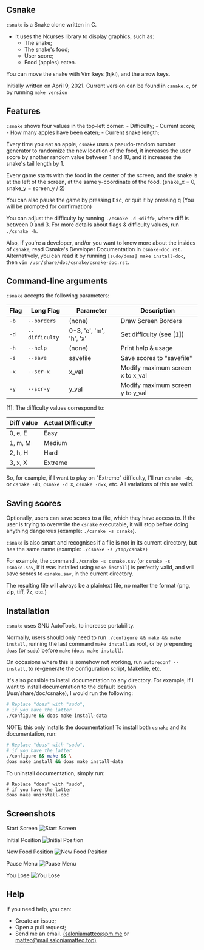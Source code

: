 ## Csnake

`csnake` is a Snake clone written in C.

+ It uses the Ncurses library to display graphics, such as:
	- The snake;
	- The snake's food;
	- User score;
	- Food (apples) eaten.

You can move the snake with Vim keys (hjkl), and the arrow keys.

Initially written on April 9, 2021.
Current version can be found in `csnake.c`, or by running `make version`

## Features
`csnake` shows four values in the top-left corner:
	- Difficulty;
	- Current score;
	- How many apples have been eaten;
	- Current snake length;

Every time you eat an apple, `csnake` uses a pseudo-random number generator to randomize
the new location of the food, it increases the user score by another random value
between 1 and 10, and it increases the snake's tail length by 1.

Every game starts with the food in the center of the screen, and the snake is at the
left of the screen, at the same y-coordinate of the food. (snake_x = 0, snake_y = screen_y / 2)

You can also pause the game by pressing <kbd>Esc</kbd>, or quit it by pressing <kbd>q</kbd>
(You will be prompted for confirmation)

You can adjust the difficulty by running `./csnake -d <diff>`, where diff is between 0 and 3.
For more details about flags & difficulty values, run `./csnake -h`.

Also, if you're a developer, and/or you want to know more about the insides of `csnake`,
read Csnake's Developer Documentation in `csnake-doc.rst`.
Alternatively, you can read it by running `[sudo/doas] make install-doc`,
then `vim /usr/share/doc/csnake/csnake-doc.rst`.

## Command-line arguments
`csnake` accepts the following parameters:

| Flag | Long Flag      | Parameter               | Description                      |
|------|----------------|-------------------------|----------------------------------|
| `-b` | `--borders`    | (none)                  | Draw Screen Borders              |
| `-d` | `--difficulty` | 0-3, 'e', 'm', 'h', 'x' | Set difficulty (see [1])         |
| `-h` | `--help`       | (none)                  | Print help & usage               |
| `-s` | `--save`       | savefile                | Save scores to "savefile"        |
| `-x` | `--scr-x`      | x_val                   | Modify maximum screen x to x_val |
| `-y` | `--scr-y`      | y_val                   | Modify maximum screen y to y_val |

[1]: The difficulty values correspond to:

| Diff value | Actual Difficulty |
|------------|-------------------|
| 0, e, E    | Easy              |
| 1, m, M    | Medium            |
| 2, h, H    | Hard              |
| 3, x, X    | Extreme           |

So, for example, if I want to play on "Extreme" difficulty, I'll run `csnake -dx`,
or `csnake -d3`, `csnake -d X`, `csnake -d=x`, etc. All variations of this are valid.

## Saving scores
Optionally, users can save scores to a file, which they have access to.
If the user is trying to overwrite the `csnake` executable, it will stop
before doing anything dangerous (example: `./csnake -s csnake`).

`csnake` is also smart and recognises if a file is not in its current directory,
but has the same name (example: `./csnake -s /tmp/csnake)`

For example, the command `./csnake -s csnake.sav`
(or `csnake -s csnake.sav`, if it was installed using `make install`)
is perfectly valid, and will save scores to `csnake.sav`, in the current directory.

The resulting file will always be a plaintext file, no matter the format
(png, zip, tiff, 7z, etc.)

## Installation
`csnake` uses GNU AutoTools, to increase portability.

Normally, users should only need to run `./configure && make && make install`,
running the last command `make install` as root, or by prepending
`doas` (or `sudo`) before `make` (`doas make install`).

On occasions where this is somehow not working, run `autoreconf --install`,
to re-generate the configuration script, Makefile, etc.

It's also possible to install documentation to any directory.
For example, if I want to install documentation to the default
location (/usr/share/doc/csnake), I would run the following:

```bash
# Replace "doas" with "sudo",
# if you have the latter
./configure && doas make install-data
```

NOTE: this only installs the documentation!
To install both `csnake` and its documentation, run:

```bash
# Replace "doas" with "sudo",
# if you have the latter
./configure && make && \
doas make install && doas make install-data
```

To uninstall documentation, simply run:

```
# Replace "doas" with "sudo",
# if you have the latter
doas make uninstall-doc
```

## Screenshots
Start Screen
![Start Screen](https://raw.githubusercontent.com/saloniamatteo/csnake/master/pics/1-start-screen.png)

Initial Position
![Initial Position](https://raw.githubusercontent.com/saloniamatteo/csnake/master/pics/2-initial-position.png)

New Food Position
![New Food Position](https://raw.githubusercontent.com/saloniamatteo/csnake/master/pics/3-new-food-pos.png)

Pause Menu
![Pause Menu](https://raw.githubusercontent.com/saloniamatteo/csnake/master/pics/4-pause-menu.png)

You Lose
![You Lose](https://raw.githubusercontent.com/saloniamatteo/csnake/master/pics/5-you-lose.png)

## Help
If you need help, you can:
- Create an issue;
- Open a pull request;
- Send me an email. [(saloniamatteo@pm.me](mailto:saloniamatteo@pm.me) or [matteo@mail.saloniamatteo.top)](mailto:matteo@mail.saloniamatteo.top)
